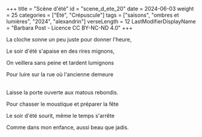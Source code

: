 +++
title = "Scène d'été"
id = "scene_d_ete_20"
date = 2024-06-03
weight = 25
categories = ["Eté", "Crépuscule"]
tags = ["saisons", "ombres et lumières", "2024", "alexandrin"]
verseLength = 12
LastModifierDisplayName = "Barbara Post - Licence CC BY-NC-ND 4.0"
+++

La cloche sonne un peu juste pour donner l'heure,

Le soir d'été s'apaise en des rires mignons,

On veillera sans peine et tardent lumignons

Pour luire sur la rue où l'ancienne demeure

 \
Laisse la porte ouverte aux matous rebondis.

Pour chasser le moustique et préparer la fête

Le soir d'été sourit, même le temps s'arrête

Comme dans mon enfance, aussi beau que jadis.
